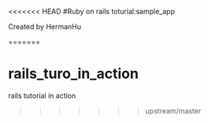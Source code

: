 <<<<<<< HEAD
#Ruby on rails toturial:sample_app

Created by HermanHu

=======
# rails_turo_in_action
rails tutorial in action
>>>>>>> upstream/master
